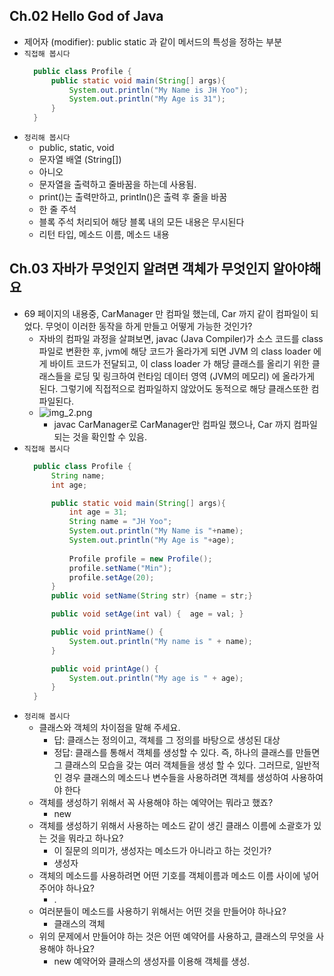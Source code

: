 ## Ch.02 Hello God of Java
- 제어자 (modifier): public static 과 같이 메서드의 특성을 정하는 부분  
- `직접해 봅시다`  
  ```java 
    public class Profile {
        public static void main(String[] args){
            System.out.println("My Name is JH Yoo");
            System.out.println("My Age is 31");
        }
    }
    ```
- `정리해 봅시다`
  - public, static, void
  - 문자열 배열 (String[])
  - 아니오
  - 문자열을 출력하고 줄바꿈을 하는데 사용됨.
  - print()는 출력만하고, println()은 출력 후 줄을 바꿈
  - 한 줄 주석
  - 블록 주석 처리되어 해당 블록 내의 모든 내용은 무시된다
  - 리턴 타입, 메소드 이름, 메소드 내용

## Ch.03 자바가 무엇인지 알려면 객체가 무엇인지 알아야해요
- 69 페이지의 내용중, CarManager 만 컴파일 했는데, Car 까지 같이 컴파일이 되었다. 무엇이 이러한 동작을 하게 만들고 어떻게 가능한 것인가?  
  - 자바의 컴파일 과정을 살펴보면, javac (Java Compiler)가 소스 코드를 class 파일로 변환한 후, jvm에 해당 코드가 올라가게 되면 JVM 의 class loader 에게 바이트 코드가 전달되고, 이 class loader 가 해당 클래스를 올리기 위한 클래스들을 로딩 및 링크하여 런타임 데이터 영역 (JVM의 메모리) 에 올라가게 된다. 그렇기에 직접적으로 컴파일하지 않았어도 동적으로 해당 클래스또한 컴파일된다.
  - ![img_2.png](img_2.png)
    - javac CarManager로 CarManager만 컴파일 했으나, Car 까지 컴파일되는 것을 확인할 수 있음.
- `직접해 봅시다`
  ```java 
    public class Profile {
        String name;
        int age;
  
        public static void main(String[] args){
            int age = 31;
            String name = "JH Yoo";
            System.out.println("My Name is "+name);
            System.out.println("My Age is "+age);
			    
            Profile profile = new Profile();
            profile.setName("Min");
            profile.setAge(20);
        }
        public void setName(String str) {name = str;}
  
        public void setAge(int val) {  age = val; }
  
        public void printName() {
            System.out.println("My name is " + name);
        }
  
        public void printAge() {
            System.out.println("My age is " + age);
        }
    }
    ```
- `정리해 봅시다`
  - 클래스와 객체의 차이점을 말해 주세요. 
    - 답: 클래스는 정의이고, 객체를 그 정의를 바탕으로 생성된 대상
    - 정답: 클래스를 통해서 객체를 생성할 수 있다. 즉, 하나의 클래스를 만들면 그 클래스의 모습을 갖는 여러 객체들을 생성 할 수 있다. 그러므로, 일반적인 경우 클래스의 메소드나 변수들을 사용하려면 객체를 생성하여 사용하여야 한다
  - 객체를 생성하기 위해서 꼭 사용해야 하는 예약어는 뭐라고 했죠? 
    - new
  - 객체를 생성하기 위해서 사용하는 메소드 같이 생긴 클래스 이름에 소괄호가 있는 것을 뭐라고 하나요?
    - 이 질문의 의미가, 생성자는 메소드가 아니라고 하는 것인가?
    - 생성자
  - 객체의 메소드를 사용하려면 어떤 기호를 객체이름과 메소드 이름 사이에 넣어주어야 하나요?
    - . 
  - 여러분들이 메소드를 사용하기 위해서는 어떤 것을 만들어야 하나요?
    - 클래스의 객체
  - 위의 문제에서 만들어야 하는 것은 어떤 예약어를 사용하고, 클래스의 무엇을 사용해야 하나요?
    - new 예약어와 클래스의 생성자를 이용해 객체를 생성.